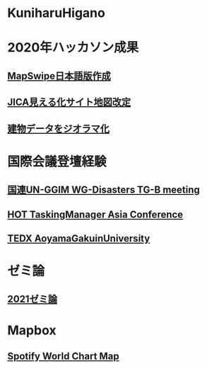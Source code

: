 # KuniharuHigano

# 2020年ハッカソン成果

## [MapSwipe日本語版作成](https://medium.com/furuhashilab/youthmappersagu-%E3%83%8F%E3%83%83%E3%82%AB%E3%82%BD%E3%83%B3-b352b06ce0e5?source=friends_link&sk=c10ccd4d644f11471885506efc05d785)

## [JICA見える化サイト地図改定](https://medium.com/furuhashilab/%E3%81%A4%E3%81%84%E3%81%ABjica%E3%81%AE%E3%81%8A%E5%8A%9B%E3%81%AB%E3%81%AA%E3%82%8C%E3%82%8B%E6%97%A5%E3%81%8C-b9f9d7cbba80?source=friends_link&sk=c4c99fcad7c8a8439408bf382a93f1f0)

## [建物データをジオラマ化](https://medium.com/furuhashilab/%E3%82%B8%E3%82%AA%E3%83%A9%E3%83%9E%E7%9A%84%E3%81%AA%E3%81%AE%E4%BD%9C%E3%82%8A%E3%81%BE%E3%81%97%E3%81%9F-75b4d40e2c57)

# 国際会議登壇経験
## [国連UN-GGIM WG-Disasters TG-B meeting](https://medium.com/furuhashilab/%E5%9B%BD%E9%80%A3ggim%E3%81%AB%E7%99%BB%E5%A3%87-910329cc4dd4)

## [HOT TaskingManager Asia Conference](https://www.youtube.com/watch?v=-Hv2pw6NTfg&t=6s)

## [TEDX AoyamaGakuinUniversity](https://youtu.be/5NQW41waTwY)

# ゼミ論
## [2021ゼミ論](https://github.com/furuhashilab/2021gsc_KuniharuHigano)

# Mapbox
## [Spotify World Chart Map](https://furuhashilab.github.io/Spotify_worldchart/)

